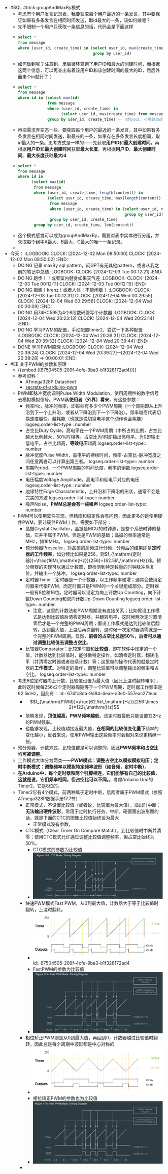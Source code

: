 - #SQL #trick groupAndMaxBy模式
	- 考虑有个用户发言记录表，我要获取每个用户最近的一条发言，其中要保证如果有多条发言在相同时间发送，取id最大的一条，该如何做呢？
	- 先不限制一个用户只获取一条信息的话，代码会是下面这样
	- ```SQL
	  select *
	  from message
	  where (user_id, create_time) in (select user_id, max(create_time) from message 
	                                   group by user_id)
	  ```
	- 如何做到呢？注意到，里层循环查询了用户ID和最大的创建时间，而根据这两个信息，可以再查出有着该用户ID和该创建时间的最大的ID，然后外面来个in就行了：
	- ```SQL
	  select *
	  from message
	  where id in (select max(id)
	               from message
	               where (user_id, create_time) in
	                     (select user_id, max(create_time) from message group by user_id)
	               group by user_id, create_time) -- 对MySQL，不需要加这个group by
	  
	  ```
	- 再把需求弄变态一些，要获取每个用户的最近的一条发言，其中如果有多条发言在相同时间发送，取最长的一条，如果存在多条发言长度相同，取id最大的一条。思考方式是一样的——先获取**用户ID**和**最大创建时间**，再根据**用户ID**和**最大创建时间**获取**最大长度**、再根据**用户ID**、**最大创建时间**、**最大长度**获取**最大id**
	- ```SQL
	  select *
	  from message
	  where id in
	        (select max(id)
	         from message
	         where (user_id, create_time, length(content)) in
	               (select user_id, create_time, max(length(content))
	                from message
	                where (user_id, create_time) in (select user_id, max(create_time) from message 
	                                                 group by user_id)
	                group by user_id, create_time)
	         group by user_id, create_time, len(content))
	  ```
	- 这个模式感觉可以成为groupAndMaxBy，需要对表中实体进行分组，并获取每个组中A最大、B最大、C最大的唯一一条记录。
	-
- 今天：
  :LOGBOOK:
  CLOCK: [2024-12-02 Mon 08:50:00]
  CLOCK: [2024-12-02 Mon 08:50:02]
  :END:
	- DOING 记录 maxBy sql pattern，问GPT有无其他pattern，或者从我之前的笔记中总结
	  :LOGBOOK:
	  CLOCK: [2024-12-03 Tue 00:12:21]
	  :END:
	- DOING 跑步！！或者室内健身如果天气差
	  :LOGBOOK:
	  CLOCK: [2024-12-03 Tue 00:12:11]
	  CLOCK: [2024-12-03 Tue 00:12:15]
	  :END:
	- DOING 画画！krenz！或者人体！不能闲着！
	  :LOGBOOK:
	  CLOCK: [2024-12-03 Tue 00:12:31]
	  CLOCK: [2024-12-04 Wed 00:29:55]
	  CLOCK: [2024-12-04 Wed 00:29:56]
	  CLOCK: [2024-12-04 Wed 00:30:09]
	  :END:
	- DOING 用74HC595为4个8段数码管写个计数器
	  :LOGBOOK:
	  CLOCK: [2024-12-04 Wed 20:23:13]
	  CLOCK: [2024-12-04 Wed 20:23:14]
	  :END:
	- DOING 学习PWM的配置，手动配置timer2，尝试一下各种配置
	  :LOGBOOK:
	  CLOCK: [2024-12-04 Wed 20:39:31]
	  CLOCK: [2024-12-04 Wed 20:39:32]
	  CLOCK: [2024-12-04 Wed 20:39:44]
	  :END:
	- DONE 学习PWM原理
	  :LOGBOOK:
	  CLOCK: [2024-12-04 Wed 20:39:24]
	  CLOCK: [2024-12-04 Wed 20:39:27]--[2024-12-04 Wed 20:39:28] =>  00:00:01
	  :END:
- #EE 关于PWM的参数和原理
	- {{embed ((67504505-209f-4cfe-9ba3-b1f328172ad4))}}
	- 参考资料：
		- ATmega328P Datasheet
		- [secrets-of-arduino-pwm](https://docs.arduino.cc/tutorials/generic/secrets-of-arduino-pwm/)
	- PWM即脉冲宽度调制Pulse Width Modulation，使用周期性的数字信号去模拟模拟信号。PWM**从使用者（外界）看来**，有这些参数：
		- 频率Hz，脉冲的频率，即每秒有多少个PWM周期（一个周期即从上升沿到下一个上升沿，或者从下降沿到下一个下降沿）。频率越高代表切换速度越快，越耗能（也就是说切换电平这个动作也会耗能）
		  logseq.order-list-type:: number
		- 占空比Duty Cycle，高电平在一个PWM周期（中所占的比例，占空比越大比例越大，50%时相等。占空比为1时即输出高电平，为0即输出低电平。占空比越高，**等效电压**越高
		  logseq.order-list-type:: number
		- 脉冲宽度Pulse Width，高电平的持续时间，频率-占空比-脉冲宽度之间任意两者可以计算出第三者。
		  logseq.order-list-type:: number
		- 周期Period，一个PWM周期的时间长度，频率的倒数
		  logseq.order-list-type:: number
		- 电压幅度Voltage Amplitude，高电平和低电平对应的电压
		  logseq.order-list-type:: number
		- 边缘特性Edge Characteristic，上升沿和下降沿的形状，通常不会是完美的方波
		  logseq.order-list-type:: number
		- 噪声Noise，**PWM总是会有一些噪声**
		  logseq.order-list-type:: number
	- PWM可以使用软件实现，但精度和稳定性会有问题，因此更多的是使用硬件PWM，要让硬件PWM工作，需要如下部分：
		- 晶振Crystal Oscillator，晶振是MCU的时钟源，是整个系统时钟的基础，它并不属于PWM，但是是PWM的基础；晶振的频率通常是MHz，如16MHz。
		  logseq.order-list-type:: number
		- 预分频器Prescaler，对晶振的高频进行分频，分频后的结果即是**定时器的工作频率**，如分频比如果是256，则$f_{\mathrm{定时器}}=\frac{16M\,\mathrm{Hz}}{256}={62.5k\,\mathrm{Hz}}$。预分频器的实现可以通过计数器，即检测到特定数量的时钟脉冲后复位，并输出一个脉冲。
		  logseq.order-list-type:: number
		- 定时器Timer：定时器是一个计数器，以工作频率递增；通常会使用定时器来代指PWM，而定时器只是PWM的一个关键组成部分。定时器一般有8位和16位。定时器可以设定为向上计数Up Counting，向下计数Down Counting和双向计数Up-Down Counting
		  logseq.order-list-type:: number
			- 注意，这里的计数法和PWM周期没有直接关系；比如假设工作模式是达到比较值后清零定时器，并翻转电平，这时候两次定时器清零后才是一个完整的PWM周期；假设工作模式是达到比较值后翻转，达到最大值，上溢后再次翻转，这时候一次定时器清零就是一个完整的PWM周期。显然，**前者的占空比总是50%，后者可以通过调整比较值去调整占空比**。
		- 比较器Comparator：比较定时器和**比较值**，即在软件中规定的一个值，计数器达到比较值时，能够做特定操作，如清零定时器，翻转电平（并清零定时器或者继续计数）等；这里做的操作代表的就是定时器的**工作模式**。对特定的操作，调整比较值可以调整输出的频率和占空比。
		  logseq.order-list-type:: number
	- 考虑8位定时器向上计数，比较值设置为最大值（因此上溢时翻转电平），此时这时候每256x2个定时器周期等于一个PWM周期，定时器工作频率是${62.5k\,\mathrm{Hz}}$，因此有：
	  id:: 674fc8da-9d84-4eae-a3e0-557eac271eac
		- $$f_{\mathrm{PWM}}=\frac{62.5k\,\mathrm{Hz}}{256 \times 2}=122\,\mathrm{Hz}$$
		- 能够发现，**顶值越高，PWM频率越低**，该定时器最低只能设置122Hz的PWM频率。
		- 也能够发现，比较值越接近最大值，**在相同的比较值变化量下**频率的变化越小，反者来说，使用PWM输出这些频率时会相对来说更精确一些。
	- 预分频器，计数方式，比较值都是可以调整的，因此**PWM频率和占空比均可被调整**。
	- 工作模式大体分为两类——**PWM模式：调整占空比以模拟模拟电压；定时中断模式：调整频率以模拟特定频率波形（如音频，定时中断）**。
	- **在Arduino中，每个定时器和两个引脚相连，它们能够有自己的比较值，这就是说，它们频率相同，但占空比可以不同。**。考虑Arduino Uno的Timer2，它是8位的。
	- Timer2它有4个模式，前两种属于定时中断，后两者属于PWM模式（参照ATmega328P数据手册17.7节）：
		- 正常模式，不设置比较值（或者说，比较值为最大值），溢出时中断；**无法输出硬件波形**，常用于定时执行任务、中断。硬要画出波形图的话，就是下面的CTC的图像比较值始终设为最大
			- 正常模式没有参数，
		- CTC模式（Clear Timer On Compare Match），到比较值时中断并清零；使用CTC模式允许通过调整比较值调整频率，但占空比始终为50%。
			- CTC模式的参数为比较值
			- ![image.png](../assets/image_1733315481839_0.png)
		- 快速PWM模式Fast PWM，从0到最大值，计数器大于等于比较值时翻转，上溢时翻转。
			- ![pwm2.gif](../assets/pwm2_1733313798039_0.gif)
			  id:: 67504505-209f-4cfe-9ba3-b1f328172ad4
			- FastPWM的参数为比较值
			- ![image.png](../assets/image_1733315642720_0.png)
		- 相位矫正PWM则是从0到最大值，再回到0，计数器越过比较值时翻转，因此总是每个周期中波形都是中心对称的
			- ![pwm5.gif](../assets/pwm5_1733315850582_0.gif)
			- 相位矫正PWM的参数也为比较值
			- ![image.png](../assets/image_1733315868734_0.png)
		-